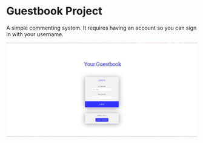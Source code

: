 # Guestbook Project

A simple commenting system. It requires having an account so you can sign in with your username.

![alt tag](https://github.com/gpasxalis/Guestbook-Project/blob/master/Screenshots/Login%20page.jpg)
